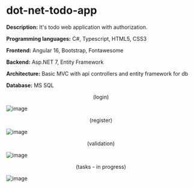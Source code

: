 # dot-net-todo-app
**Description:** It's todo web application with authorization.

**Programming languages:** C#, Typescript, HTML5, CSS3

**Frontend:** Angular 16, Bootstrap, Fontawesome

**Backend:** Asp.NET 7, Entity Framework

**Architecture:** Basic MVC with api controllers and entity framework for db

**Database:** MS SQL

<p align="center"> (login) </p>

![image](https://github.com/karolnowak98/dot-net-todo-app/assets/74615234/536ac52d-778a-4bc5-94b3-61f9069854d5)

<p align="center"> (register) </p>

![image](https://github.com/karolnowak98/dot-net-todo-app/assets/74615234/af707b16-3ad6-4619-8a01-105f0a892792)

<p align="center"> (validation) </p>

![image](https://github.com/karolnowak98/dot-net-todo-app/assets/74615234/31c6156f-8d6a-4314-b833-6a57d8e46796)

<p align="center"> (tasks - in progress) </p>

![image](https://github.com/karolnowak98/dot-net-todo-app/assets/74615234/98e571f9-0abb-42f4-8a83-45849db86bf3)
